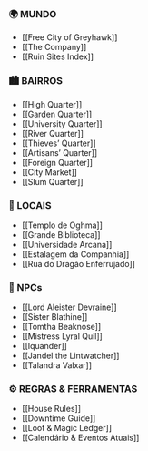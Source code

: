 ### 🌍 MUNDO
- [[Free City of Greyhawk]]
- [[The Company]]
- [[Ruin Sites Index]]

### 🏙️ BAIRROS
- [[High Quarter]]
- [[Garden Quarter]]
- [[University Quarter]]
- [[River Quarter]]
- [[Thieves’ Quarter]]
- [[Artisans’ Quarter]]
- [[Foreign Quarter]]
- [[City Market]]
- [[Slum Quarter]]

### 🛐 LOCAIS
- [[Templo de Oghma]]
- [[Grande Biblioteca]]
- [[Universidade Arcana]]
- [[Estalagem da Companhia]]
- [[Rua do Dragão Enferrujado]]

### 👥 NPCs
- [[Lord Aleister Devraine]]
- [[Sister Blathine]]
- [[Tomtha Beaknose]]
- [[Mistress Lyral Quil]]
- [[Iquander]]
- [[Jandel the Lintwatcher]]
- [[Talandra Valxar]]










### ⚙️ REGRAS & FERRAMENTAS
- [[House Rules]]
- [[Downtime Guide]]
- [[Loot & Magic Ledger]]
- [[Calendário & Eventos Atuais]]
